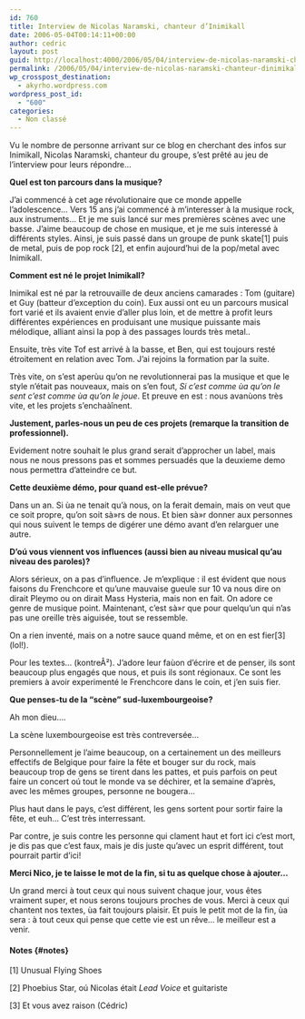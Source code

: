 ```yaml
---
id: 760
title: Interview de Nicolas Naramski, chanteur d’Inimikall
date: 2006-05-04T00:14:11+00:00
author: cedric
layout: post
guid: http://localhost:4000/2006/05/04/interview-de-nicolas-naramski-chanteur-dinimikall.html
permalink: /2006/05/04/interview-de-nicolas-naramski-chanteur-dinimikall/
wp_crosspost_destination:
  - akyrho.wordpress.com
wordpress_post_id:
  - "600"
categories:
  - Non classé
---
```

Vu le nombre de personne arrivant sur ce blog en cherchant des infos sur Inimikall, Nicolas Naramski, chanteur du groupe, s’est prêté au jeu de l’interview pour leurs répondre…

<!-- more -->

**Quel est ton parcours dans la musique?**

J’ai commencé à cet age révolutionaire que ce monde appelle l’adolescence… Vers 15 ans j’ai commencé à m’interesser à la musique rock, aux instruments… Et je me suis lancé sur mes premières scènes avec une basse. J’aime beaucoup de chose en musique, et je me suis interessé à différents styles. Ainsi, je suis passé dans un groupe de punk skate[1] puis de metal, puis de pop rock [2], et enfin aujourd’hui de la pop/metal avec Inimikall.

**Comment est né le projet Inimikall?**

Inimikal est né par la retrouvaille de deux anciens camarades : Tom (guitare) et Guy (batteur d’exception du coin). Eux aussi ont eu un parcours musical fort varié et ils avaient envie d’aller plus loin, et de mettre à profit leurs différentes expériences en produisant une musique puissante mais mélodique, alliant ainsi la pop à des passages lourds très metal..

Ensuite, très vite Tof est arrivé à la basse, et Ben, qui est toujours resté étroitement en relation avec Tom. J’ai rejoins la formation par la suite.

Très vite, on s’est aperùu qu’on ne revolutionnerai pas la musique et que le style n’était pas nouveaux, mais on s’en fout, _Si c’est comme ùa qu’on le sent c’est comme ùa qu’on le joue_. Et preuve en est : nous avanùons très vite, et les projets s’enchaàînent.

**Justement, parles-nous un peu de ces projets (remarque la transition de professionnel).**

Evidement notre souhait le plus grand serait d’approcher un label, mais nous ne nous pressons pas et sommes persuadés que la deuxieme demo nous permettra d’atteindre ce but.

**Cette deuxième démo, pour quand est-elle prévue?**

Dans un an. Si ùa ne tenait qu’à nous, on la ferait demain, mais on veut que ce soit propre, qu’on soit sà»rs de nous. Et bien sà»r donner aux personnes qui nous suivent le temps de digérer une démo avant d’en relarguer une autre.

**D’oú vous viennent vos influences (aussi bien au niveau musical qu’au niveau des paroles)?**

Alors sérieux, on a pas d’influence. Je m’explique : il est évident que nous faisons du Frenchcore et qu’une mauvaise gueule sur 10 va nous dire on dirait Pleymo ou on dirait Mass Hysteria, mais non en fait. On adore ce genre de musique point. Maintenant, c’est sà»r que pour quelqu’un qui n’as pas une oreille très aiguisée, tout se ressemble.

On a rien inventé, mais on a notre sauce quand même, et on en est fier\[3\] (lol!).

Pour les textes… (kontreÂ²). J’adore leur faùon d’écrire et de penser, ils sont beaucoup plus engagés que nous, et puis ils sont régionaux. Ce sont les premiers à avoir experimenté le Frenchcore dans le coin, et j’en suis fier.

**Que penses-tu de la “scène” sud-luxembourgeoise?**

Ah mon dieu….

La scène luxembourgeoise est très contreversée…

Personnellement je l’aime beaucoup, on a certainement un des meilleurs effectifs de Belgique pour faire la fête et bouger sur du rock, mais beaucoup trop de gens se tirent dans les pattes, et puis parfois on peut faire un concert oú tout le monde va se déchirer, et la semaine d’après, avec les mêmes groupes, personne ne bougera…

Plus haut dans le pays, c’est différent, les gens sortent pour sortir faire la fête, et euh… C’est très interressant.

Par contre, je suis contre les personne qui clament haut et fort ici c’est mort, je dis pas que c’est faux, mais je dis juste qu’avec un esprit différent, tout pourrait partir d’ici!

**Merci Nico, je te laisse le mot de la fin, si tu as quelque chose à ajouter…**

Un grand merci à tout ceux qui nous suivent chaque jour, vous êtes vraiment super, et nous serons toujours proches de vous. Merci à ceux qui chantent nos textes, ùa fait toujours plaisir. Et puis le petit mot de la fin, ùa sera : à tout ceux qui pense que cette vie est un rêve… le meilleur est a venir.

#### Notes {#notes}

[1] Unusual Flying Shoes

[2] Phoebius Star, oú Nicolas était _Lead Voice_ et guitariste

[3] Et vous avez raison (Cédric)